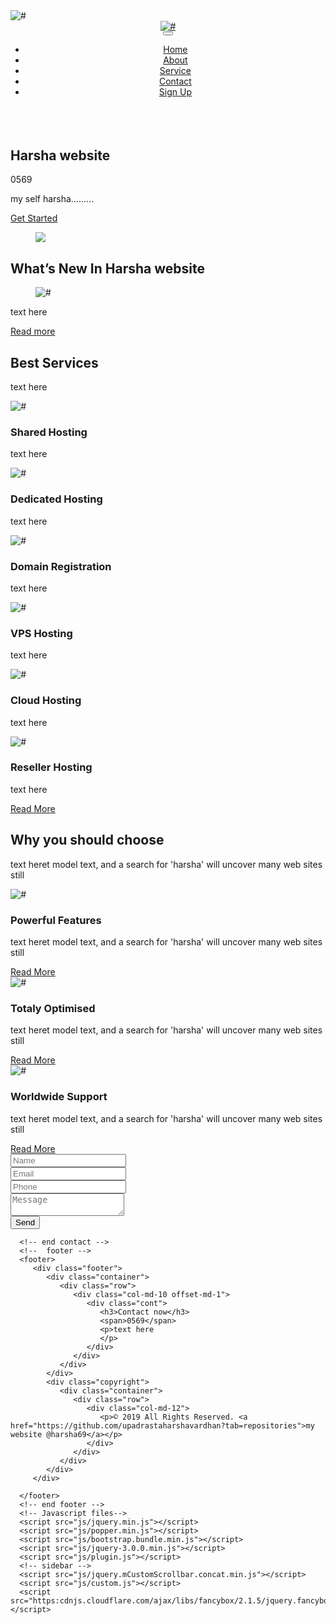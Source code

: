 <!DOCTYPE html>
<html lang="en">
   <head>
      <!-- basic -->
      <meta charset="utf-8">
      <meta http-equiv="X-UA-Compatible" content="IE=edge">
      <!-- mobile metas -->
      <meta name="viewport" content="width=device-width, initial-scale=1">
      <meta name="viewport" content="initial-scale=1, maximum-scale=1">
      <!-- site metas -->
      <title>Harsha website</title>
      <meta name="keywords" content="">
      <meta name="description" content="">
      <meta name="author" content="">
      <!-- bootstrap css -->
      <link rel="stylesheet" href="css/bootstrap.min.css">
      <!-- style css -->
      <link rel="stylesheet" href="css/style.css">
      <!-- Responsive-->
      <link rel="stylesheet" href="css/responsive.css">
      <!-- fevicon -->
      <link rel="icon" href="images/fevicon.png" type="image/gif" />
      <!-- Scrollbar Custom CSS -->
      <link rel="stylesheet" href="css/jquery.mCustomScrollbar.min.css">
      <!-- Tweaks for older IEs-->
      <link rel="stylesheet" href="https://netdna.bootstrapcdn.com/font-awesome/4.0.3/css/font-awesome.css">
      <link rel="stylesheet" href="https://cdnjs.cloudflare.com/ajax/libs/fancybox/2.1.5/jquery.fancybox.min.css" media="screen">
      <!--[if lt IE 9]>
      <script src="https://oss.maxcdn.com/html5shiv/3.7.3/html5shiv.min.js"></script>
      <script src="https://oss.maxcdn.com/respond/1.4.2/respond.min.js"></script><![endif]-->
   </head>
   <!-- body -->
   <body class="main-layout">
      <!-- loader  -->
      <div class="loader_bg">
         <div class="loader"><img src="images/loading.gif" alt="#" /></div>
      </div>
      <!-- end loader -->
      <!-- header -->
      <header>
         <!-- header inner -->
         <div class="header">
            <div class="container">
               <div class="row">
                  <div class="col-xl-3 col-lg-3 col-md-3 col-sm-3 col logo_section">
                     <div class="full">
                        <div class="center-desk">
                           <div class="logo">
                              <a href="index.html"><img src="images/logo.png" alt="#" /></a>
                           </div>
                        </div>
                     </div>
                  </div>
                  <div class="col-xl-9 col-lg-9 col-md-9 col-sm-9">
                     <nav class="navigation navbar navbar-expand-md navbar-dark ">
                        <button class="navbar-toggler" type="button" data-toggle="collapse" data-target="#navbarsExample04" aria-controls="navbarsExample04" aria-expanded="false" aria-label="Toggle navigation">
                        <span class="navbar-toggler-icon"></span>
                        </button>
                        <div class="collapse navbar-collapse" id="navbarsExample04">
                           <ul class="navbar-nav mr-auto">
                              <li class="nav-item active">
                                 <a class="nav-link" href="#">Home</a>
                              </li>
                              <li class="nav-item">
                                 <a class="nav-link" href="#"> About  </a>
                              </li>
                              <li class="nav-item">
                                 <a class="nav-link" href="#service"> Service</a>
                              </li>
                              <li class="nav-item">
                                 <a class="nav-link" href="#contact">Contact</a>
                              </li>
                              <li class="nav-item">
                                 <a class="nav-link" href="#">Sign Up</a>
                              </li>
                           </ul>
                        </div>
                     </nav>
                  </div>
               </div>
            </div>
         </div>
      </header>
      <!-- end header inner -->
      <!-- end header -->
      <!-- banner -->
      <section class="banner_main">
         <div class="container">
            <div class="row d_flex">
               <div class="col-md-5">
                  <div class="text-bg">
                     <h1><br>Harsha website</h1>
                     <span>0569</span>
                     <p>my self harsha.........</p>
                     <a href="https://github.com/upadrastaharshavardhan?tab=repositories">Get Started</a>
                  </div>
               </div>
               <div class="col-md-7">
                  <div class="text-img">
                     <figure><img src="images/img.png" /></figure>
                  </div>
               </div>
            </div>
         </div>
      </section>
      <!-- end banner -->
      <!-- Hosting -->
      <div id="" class="hosting">
         <div class="container">
            <div class="row">
               <div class="col-md-12">
                  <div class="titlepage">
                     <h2>What’s New In Harsha website</h2>
                  </div>
               </div>
            </div>
            <div class="row">
               <div class="col-md-12">
                  <div class="Harsha_website">
                     <figure><img  src="images/web.jpg" alt="#"/></figure>
                     <p>text here</p>
                     <a href="#">Read more</a>
                  </div>
               </div>
            </div>
         </div>
      </div>
      <!-- end Hosting -->
      <!-- Services  -->
      <div id="service" class="Services">
         <div class="container">
            <div class="row">
               <div class="col-md-12">
                  <div class="titlepage">
                     <h2>Best Services</h2>
                     <p>text here
                     </p>
                  </div>
               </div>
            </div>
            <div class="row">
               <div class="col-xl-4 col-lg-4 col-md-4 col-sm-12">
                  <div class="Services-box">
                     <i><img src="images/service1.png" alt="#" /></i>
                     <h3> Shared Hosting</h3>
                     <p>text here</p>
                  </div>
               </div>
               <div class="col-xl-4 col-lg-4 col-md-4 col-sm-12">
                  <div class="Services-box">
                     <i><img src="images/service2.png" alt="#" /></i>
                     <h3>Dedicated Hosting</h3>
                     <p>text here</p>
                  </div>
               </div>
               <div class="col-xl-4 col-lg-4 col-md-4 col-sm-12">
                  <div class="Services-box">
                     <i><img src="images/service3.png" alt="#" /></i>
                     <h3>Domain Registration</h3>
                     <p>text here</p>
                  </div>
               </div>
               <div class="col-xl-4 col-lg-4 col-md-4 col-sm-12">
                  <div class="Services-box">
                     <i><img src="images/service4.png" alt="#" /></i>
                     <h3>VPS Hosting</h3>
                     <p>text here</p>
                  </div>
               </div>
               <div class="col-xl-4 col-lg-4 col-md-4 col-sm-12">
                  <div class="Services-box">
                     <i><img src="images/service5.png" alt="#" /></i>
                     <h3>Cloud Hosting</h3>
                     <p>text here</p>
                  </div>
               </div>
               <div class="col-xl-4 col-lg-4 col-md-4 col-sm-12">
                  <div class="Services-box">
                     <i><img src="images/service6.png" alt="#" /></i>
                     <h3>Reseller Hosting</h3>
                     <p>text here</p>
                  </div>
               </div>
               <a class="read_more" href="#">Read More</a>
            </div>
         </div>
      </div>
      <!-- end Servicess -->
      <!-- why -->
      <div id="why" class="why">
         <div class="container">
            <div class="row">
               <div class="col-md-12">
                  <div class="titlepage">
                     <h2>Why you should choose </h2>
                     <p>text heret model text, and a search for 'harsha' will uncover many web sites still </p>
                  </div>
               </div>
            </div>
            <div class="row">
               <div class="col-xl-4 col-lg-4 col-md-4 col-sm-12">
                  <div id="box_ho" class="why-box">
                     <i><img src="images/why1.png" alt="#" /></i>
                     <h3>Powerful Features</h3>
                     <p>text heret model text, and a search for 'harsha' will uncover many web sites still </p>
                  </div>
                  <a class="read_more bg" href="#">Read More</a>
               </div>
               <div class="col-xl-4 col-lg-4 col-md-4 col-sm-12">
                  <div class="why-box">
                     <i><img src="images/why2.png" alt="#" /></i>
                     <h3>Totaly Optimised</h3>
                     <p>text heret model text, and a search for 'harsha' will uncover many web sites still </p>
                  </div>
                  <a class="read_more bg" href="#">Read More</a>
               </div>
               <div class="col-xl-4 col-lg-4 col-md-4 col-sm-12">
                  <div class="why-box">
                     <i><img src="images/why3.png" alt="#" /></i>
                     <h3>Worldwide Support</h3>
                     <p>text heret model text, and a search for 'harsha' will uncover many web sites still </p>
                  </div>
                  <a class="read_more bg" href="#">Read More</a>
               </div>
            </div>
         </div>
      </div>
      <!-- end why -->
      <!-- contact -->
      <div id="contact" class="contact">
         <div class="container">
            <div class="row">
               <div class="col-md-6 offset-md-3 ">
                  <form class="main_form">
                     <div class="row">
                        <div class="col-sm-12">
                           <input class="contactus" placeholder="Name" type="text" name="Name">
                        </div>
                        <div class="col-sm-12">
                           <input class="contactus" placeholder="Email" type="text" name=" Email">
                        </div>
                        <div class="col-sm-12">
                           <input class="contactus" placeholder="Phone" type="text" name="Phone">
                        </div>
                        <div class="col-sm-12">
                           <textarea class="textarea" placeholder="Message" type="text" name="Message"></textarea>
                        </div>
                        <div class="col-sm-12">
                           <button class="send">Send</button>
                        </div>
                     </div>
                  </form>
               </div>
            </div>
         </div>
      </div>

      <!-- end contact -->
      <!--  footer -->
      <footer>
         <div class="footer">
            <div class="container">
               <div class="row">
                  <div class="col-md-10 offset-md-1">
                     <div class="cont">
                        <h3>Contact now</h3>
                        <span>0569</span>
                        <p>text here 
                        </p>
                     </div>
                  </div>
               </div>
            </div>
            <div class="copyright">
               <div class="container">
                  <div class="row">
                     <div class="col-md-12">
                        <p>© 2019 All Rights Reserved. <a href="https://github.com/upadrastaharshavardhan?tab=repositories">my website @harsha69</a></p>
                     </div>
                  </div>
               </div>
            </div>
         </div>
    
      </footer>
      <!-- end footer -->
      <!-- Javascript files-->
      <script src="js/jquery.min.js"></script>
      <script src="js/popper.min.js"></script>
      <script src="js/bootstrap.bundle.min.js"></script>
      <script src="js/jquery-3.0.0.min.js"></script>
      <script src="js/plugin.js"></script>
      <!-- sidebar -->
      <script src="js/jquery.mCustomScrollbar.concat.min.js"></script>
      <script src="js/custom.js"></script>
      <script src="https:cdnjs.cloudflare.com/ajax/libs/fancybox/2.1.5/jquery.fancybox.min.js"></script>
   </body>
</html>

